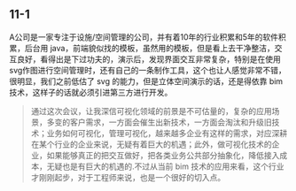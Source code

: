 ## 11-1
A公司是一家专注于设施/空间管理的公司，并有着10年的行业积累和5年的软件积累，后台用 java，前端貌似找的模板，虽然用的模板，但是看上去干净整洁，交互良好，看得出是下过功夫的，演示后，发现界面交互非常复杂，特别是在使用svg作图进行空间管理时，还有自己的一条制作工具，这个也让人感觉非常不错，很明显，我们之前低估了 svg 的能力，但是立体空间演示的话，还是得依靠 bim 技术，这样子的话就必须引进第三方进行开发。
> 通过这次会议，让我深信可视化领域的前景是不可估量的，复杂的应用场景，多变的客户需求，一方面会催生出新技术，一方面会淘汰和升级旧技术；业务如何可视化，管理可视化，越来越多企业有这样的需求，对应深耕在某个行业的企业来说，无疑有着巨大的机遇；此外，做可视化技术的企业，如果能够真正的把交互做好，把各类业务公共部分抽象化，降低接入成本，无疑也是有巨大的机遇的.不过从当前 bim 技术的应用来看，这个行业才刚刚起步，对于工程师来说，也是一个很好的切入点。